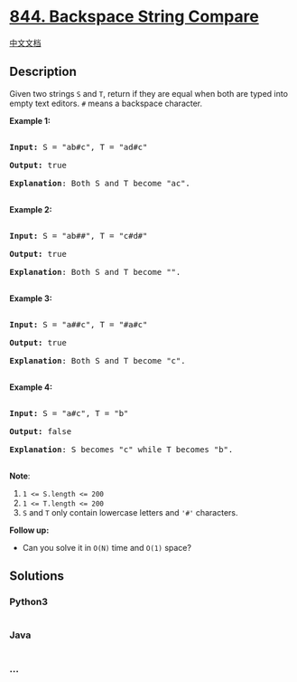 # [844. Backspace String Compare](https://leetcode.com/problems/backspace-string-compare)

[中文文档](/solution/0800-0899/0844.Backspace%20String%20Compare/README.md)

## Description

<p>Given two&nbsp;strings&nbsp;<code>S</code>&nbsp;and <code>T</code>,&nbsp;return if they are equal when both are typed into empty text editors. <code>#</code> means a backspace character.</p>

<div>

<p><strong>Example 1:</strong></p>

<pre>

<strong>Input: </strong>S = <span id="example-input-1-1">&quot;ab#c&quot;</span>, T = <span id="example-input-1-2">&quot;ad#c&quot;</span>

<strong>Output: </strong><span id="example-output-1">true

</span><span><strong>Explanation</strong>: Both S and T become &quot;ac&quot;.</span>

</pre>

<div>

<p><strong>Example 2:</strong></p>

<pre>

<strong>Input: </strong>S = <span id="example-input-2-1">&quot;ab##&quot;</span>, T = <span id="example-input-2-2">&quot;c#d#&quot;</span>

<strong>Output: </strong><span id="example-output-2">true

</span><span><strong>Explanation</strong>: Both S and T become &quot;&quot;.</span>

</pre>

<div>

<p><strong>Example 3:</strong></p>

<pre>

<strong>Input: </strong>S = <span id="example-input-3-1">&quot;a##c&quot;</span>, T = <span id="example-input-3-2">&quot;#a#c&quot;</span>

<strong>Output: </strong><span id="example-output-3">true

</span><span><strong>Explanation</strong>: Both S and T become &quot;c&quot;.</span>

</pre>

<div>

<p><strong>Example 4:</strong></p>

<pre>

<strong>Input: </strong>S = <span id="example-input-4-1">&quot;a#c&quot;</span>, T = <span id="example-input-4-2">&quot;b&quot;</span>

<strong>Output: </strong><span id="example-output-4">false

</span><span><strong>Explanation</strong>: S becomes &quot;c&quot; while T becomes &quot;b&quot;.</span>

</pre>

<p><span><strong>Note</strong>:</span></p>

<ol>
    <li><code><span>1 &lt;= S.length &lt;= 200</span></code></li>
    <li><code><span>1 &lt;= T.length &lt;= 200</span></code></li>
    <li><span><code>S</code>&nbsp;and <code>T</code> only contain&nbsp;lowercase letters and <code>&#39;#&#39;</code> characters.</span></li>
</ol>

<p><strong>Follow up:</strong></p>

<ul>
    <li>Can you solve it in <code>O(N)</code> time and <code>O(1)</code> space?</li>
</ul>

</div>

</div>

</div>

</div>

## Solutions

<!-- tabs:start -->

### **Python3**

```python

```

### **Java**

```java

```

### **...**

```

```

<!-- tabs:end -->
